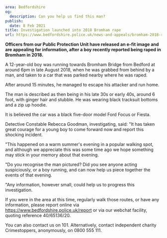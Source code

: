 ```yaml
area: Bedfordshire
og:
  description: Can you help us find this man?
publish:
  date: 8 Feb 2021
title: Investigation launched into 2018 Bromham rape
url: https://www.bedfordshire.police.uk/news-and-appeals/bromham-2018-rape-appeal-feb21
```

**Officers from our Public Protection Unit have released an e-fit image and are appealing for information, after a boy recently reported being raped in Bromham in 2018.**

A 12-year-old boy was running towards Bromham Bridge from Bedford at around 6pm in late August 2018, when he was grabbed from behind by a man, and taken to a car that was parked nearby where he was raped.

After around 15 minutes, he managed to escape his attacker and run home.

The man is described as then being in his late 30s or early 40s, around 6 foot, with ginger hair and stubble. He was wearing black tracksuit bottoms and a zip up hoodie.

It is believed the car was a black five-door model Ford Focus or Fiesta.

Detective Constable Rebecca Goodman, investigating, said: "It has taken great courage for a young boy to come forward now and report this shocking incident.

"This happened on a warm summer's evening in a popular walking spot, and although we appreciate this was some time ago we hope something may stick in your memory about that evening.

"Do you recognise the man pictured? Did you see anyone acting suspiciously, or a boy running, and can now help us piece together the events of that evening.

"Any information, however small, could help us to progress this investigation.

If you were in the area at this time, regularly walk those routes, or have any information, please report online via https://www.bedfordshire.police.uk/report or via our webchat facility, quoting reference 40/65136/20.

You can also contact us on 101. Alternatively, contact independent charity Crimestoppers, anonymously, on 0800 555 111.
